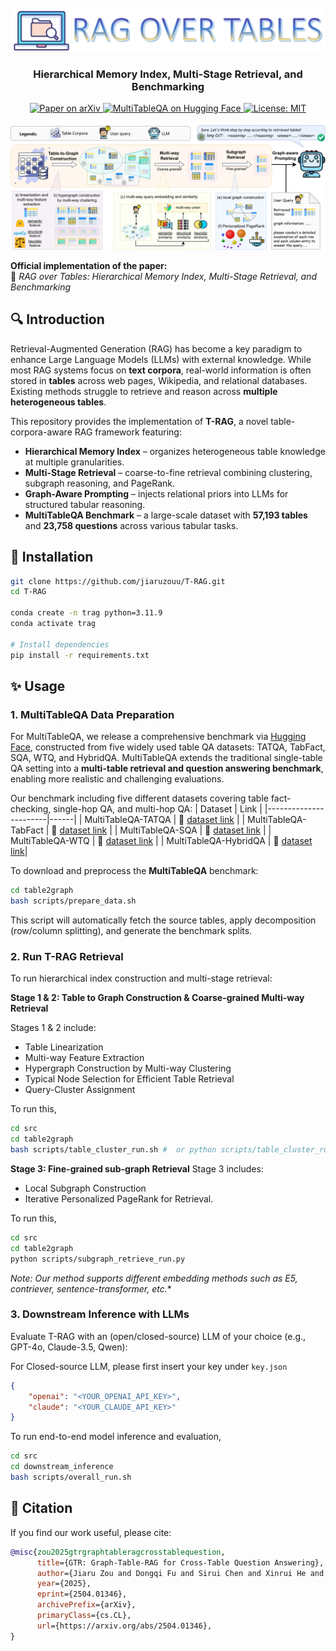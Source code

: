 <div align="center">
<br>
<img src="assets/logo.png" width="666">
<h3>Hierarchical Memory Index, Multi-Stage Retrieval, and Benchmarking</h3>
</div>

<p align="center">
  <a href="https://arxiv.org/abs/2504.01346">
    <img
      src="https://img.shields.io/badge/arXiv-Paper-red?logo=arxiv&logoColor=red"
      alt="Paper on arXiv"
    />
  </a>
  <a href="https://huggingface.co/collections/jiaruz2/multitableqa-68dc8d850ea7e168f47cecd8">
    <img 
        src="https://img.shields.io/badge/MultiTableQA-Hugging%20Face%20Collection-orange?logo=huggingface&logoColor=yellow" 
        alt="MultiTableQA on Hugging Face"
    />
  </a>
  <a href="https://opensource.org/licenses/MIT">
    <img 
        src="https://img.shields.io/badge/License-MIT-yellow.svg" 
        alt="License: MIT"
    />
  </a>
</p>

![Method](assets/method.png)

**Official implementation of the paper:**  
📄 *RAG over Tables: Hierarchical Memory Index, Multi-Stage Retrieval, and Benchmarking*


## 🔍 Introduction

Retrieval-Augmented Generation (RAG) has become a key paradigm to enhance Large Language Models (LLMs) with external knowledge. While most RAG systems focus on **text corpora**, real-world information is often stored in **tables** across web pages, Wikipedia, and relational databases. Existing methods struggle to retrieve and reason across **multiple heterogeneous tables**.

This repository provides the implementation of **T-RAG**, a novel table-corpora-aware RAG framework featuring:

- **Hierarchical Memory Index** – organizes heterogeneous table knowledge at multiple granularities.  
- **Multi-Stage Retrieval** – coarse-to-fine retrieval combining clustering, subgraph reasoning, and PageRank.  
- **Graph-Aware Prompting** – injects relational priors into LLMs for structured tabular reasoning.  
- **MultiTableQA Benchmark** – a large-scale dataset with **57,193 tables** and **23,758 questions** across various tabular tasks.


## 🚀 Installation

```bash
git clone https://github.com/jiaruzouu/T-RAG.git
cd T-RAG

conda create -n trag python=3.11.9
conda activate trag

# Install dependencies
pip install -r requirements.txt
```

## ✨ Usage

### 1. MultiTableQA Data Preparation

For MultiTableQA, we release a comprehensive benchmark via [Hugging Face](https://huggingface.co/collections/jiaruz2/multitableqa-68dc8d850ea7e168f47cecd8), constructed from five widely used table QA datasets: TATQA, TabFact, SQA, WTQ, and HybridQA. MultiTableQA extends the traditional single-table QA setting into a **multi-table retrieval and question answering benchmark**, enabling more realistic and challenging evaluations.

Our benchmark including five different datasets covering table fact-checking, single-hop QA, and multi-hop QA: 
| Dataset              | Link |
|-----------------------|------|
| MultiTableQA-TATQA    | 🤗 [dataset link](https://huggingface.co/datasets/jiaruz2/MultiTableQA_TATQA)   |
| MultiTableQA-TabFact  | 🤗 [dataset link](https://huggingface.co/datasets/jiaruz2/MultiTableQA_TabFact) |
| MultiTableQA-SQA      | 🤗 [dataset link](https://huggingface.co/datasets/jiaruz2/MultiTableQA_SQA)     |
| MultiTableQA-WTQ      | 🤗 [dataset link](https://huggingface.co/datasets/jiaruz2/MultiTableQA_WTQ)     |
| MultiTableQA-HybridQA | 🤗 [dataset link](https://huggingface.co/datasets/jiaruz2/MultiTableQA_HybridQA)|


To download and preprocess the **MultiTableQA** benchmark:

```bash
cd table2graph
bash scripts/prepare_data.sh
```

This script will automatically fetch the source tables, apply decomposition (row/column splitting), and generate the benchmark splits.

### 2. Run T-RAG Retrieval

To run hierarchical index construction and multi-stage retrieval:

**Stage 1 & 2: Table to Graph Construction & Coarse-grained Multi-way Retrieval**

Stages 1 & 2 include:
- Table Linearization
- Multi-way Feature Extraction
- Hypergraph Construction by Multi-way Clustering
- Typical Node Selection for Efficient Table Retrieval
- Query-Cluster Assignment

To run this,

```bash
cd src
cd table2graph
bash scripts/table_cluster_run.sh #  or python scripts/table_cluster_run.py
```

**Stage 3: Fine-grained sub-graph Retrieval**
Stage 3 includes:
- Local Subgraph Construction
- Iterative Personalized PageRank for Retrieval.

To run this,
```bash
cd src
cd table2graph
python scripts/subgraph_retrieve_run.py
```

*Note: Our method supports different embedding methods such as E5, contriever, sentence-transformer, etc.**

### 3. Downstream Inference with LLMs
Evaluate T-RAG with an (open/closed-source) LLM of your choice (e.g., GPT-4o, Claude-3.5, Qwen):

For Closed-source LLM, please first insert your key under `key.json`
```json
{
    "openai": "<YOUR_OPENAI_API_KEY>",
    "claude": "<YOUR_CLAUDE_API_KEY>"
}
```

To run end-to-end model inference and evaluation,

```bash
cd src
cd downstream_inference
bash scripts/overall_run.sh
```



## 📖 Citation

If you find our work useful, please cite:

```bibtex
@misc{zou2025gtrgraphtableragcrosstablequestion,
      title={GTR: Graph-Table-RAG for Cross-Table Question Answering}, 
      author={Jiaru Zou and Dongqi Fu and Sirui Chen and Xinrui He and Zihao Li and Yada Zhu and Jiawei Han and Jingrui He},
      year={2025},
      eprint={2504.01346},
      archivePrefix={arXiv},
      primaryClass={cs.CL},
      url={https://arxiv.org/abs/2504.01346}, 
}
```


